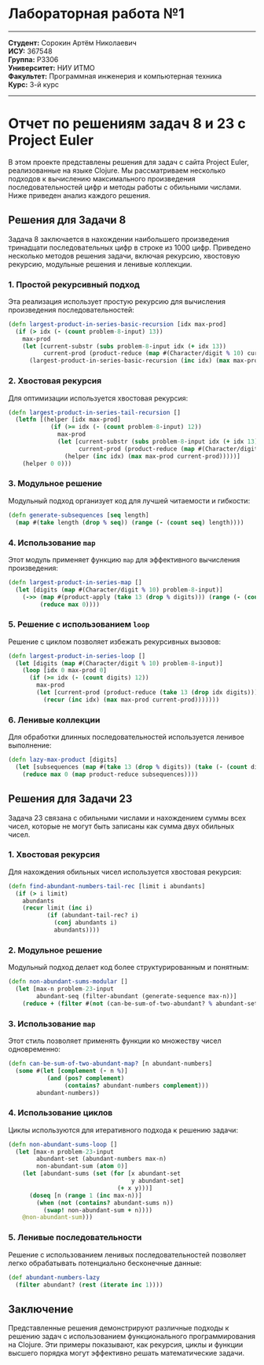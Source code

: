 # Лабораторная работа №1

---

**Студент:** Сорокин Артём Николаевич   
**ИСУ:** 367548    
**Группа:** P3306    
**Университет:** НИУ ИТМО  
**Факультет:** Программная инженерия и компьютерная техника  
**Курс:** 3-й курс

---

# Отчет по решениям задач 8 и 23 с Project Euler

В этом проекте представлены решения для задач с сайта Project Euler, реализованные на языке Clojure. Мы рассматриваем несколько подходов к вычислению максимального произведения последовательностей цифр и методы работы с обильными числами. Ниже приведен анализ каждого решения.

## Решения для Задачи 8

Задача 8 заключается в нахождении наибольшего произведения тринадцати последовательных цифр в строке из 1000 цифр. Приведено несколько методов решения задачи, включая рекурсию, хвостовую рекурсию, модульные решения и ленивые коллекции.

### 1. Простой рекурсивный подход

Эта реализация использует простую рекурсию для вычисления произведения последовательностей:

```clojure
(defn largest-product-in-series-basic-recursion [idx max-prod]
  (if (> idx (- (count problem-8-input) 13))
    max-prod
    (let [current-substr (subs problem-8-input idx (+ idx 13))
          current-prod (product-reduce (map #(Character/digit % 10) current-substr))]
      (largest-product-in-series-basic-recursion (inc idx) (max max-prod current-prod)))))
```

### 2. Хвостовая рекурсия

Для оптимизации используется хвостовая рекурсия:

```clojure
(defn largest-product-in-series-tail-recursion []
  (letfn [(helper [idx max-prod]
            (if (>= idx (- (count problem-8-input) 12))
              max-prod
              (let [current-substr (subs problem-8-input idx (+ idx 13))
                    current-prod (product-reduce (map #(Character/digit % 10) current-substr))]
                (helper (inc idx) (max max-prod current-prod)))))]
    (helper 0 0)))
```

### 3. Модульное решение

Модульный подход организует код для лучшей читаемости и гибкости:

```clojure
(defn generate-subsequences [seq length]
  (map #(take length (drop % seq)) (range (- (count seq) length))))
```

### 4. Использование `map`

Этот модуль применяет функцию `map` для эффективного вычисления произведения:

```clojure
(defn largest-product-in-series-map []
  (let [digits (map #(Character/digit % 10) problem-8-input)]
    (->> (map #(product-apply (take 13 (drop % digits))) (range (- (count digits) 12)))
         (reduce max 0))))
```

### 5. Решение с использованием `loop`

Решение с циклом позволяет избежать рекурсивных вызовов:

```clojure
(defn largest-product-in-series-loop []
  (let [digits (map #(Character/digit % 10) problem-8-input)]
    (loop [idx 0 max-prod 0]
      (if (>= idx (- (count digits) 12))
        max-prod
        (let [current-prod (product-reduce (take 13 (drop idx digits)))]
          (recur (inc idx) (max max-prod current-prod)))))))
```

### 6. Ленивые коллекции

Для обработки длинных последовательностей используется ленивое выполнение:

```clojure
(defn lazy-max-product [digits]
  (let [subsequences (map #(take 13 (drop % digits)) (take (- (count digits) 12) (iterate inc 0)))]
    (reduce max 0 (map product-reduce subsequences))))
```

## Решения для Задачи 23

Задача 23 связана с обильными числами и нахождением суммы всех чисел, которые не могут быть записаны как сумма двух обильных чисел.

### 1. Хвостовая рекурсия

Для нахождения обильных чисел используется хвостовая рекурсия:

```clojure
(defn find-abundant-numbers-tail-rec [limit i abundants]
  (if (> i limit)
    abundants
    (recur limit (inc i)
           (if (abundant-tail-rec? i)
             (conj abundants i)
             abundants))))
```

### 2. Модульное решение

Модульный подход делает код более структурированным и понятным:

```clojure
(defn non-abundant-sums-modular []
  (let [max-n problem-23-input
        abundant-seq (filter-abundant (generate-sequence max-n))]
    (reduce + (filter #(not (can-be-sum-of-two-abundant? % abundant-set)) (generate-sequence (inc max-n))))))
```

### 3. Использование `map`

Этот стиль позволяет применять функции ко множеству чисел одновременно:

```clojure
(defn can-be-sum-of-two-abundant-map? [n abundant-numbers]
  (some #(let [complement (- n %)]
           (and (pos? complement)
                (contains? abundant-numbers complement)))
        abundant-numbers))
```

### 4. Использование циклов

Циклы используются для итеративного подхода к решению задачи:

```clojure
(defn non-abundant-sums-loop []
  (let [max-n problem-23-input
        abundant-set (abundant-numbers max-n)
        non-abundant-sum (atom 0)]
    (let [abundant-sums (set (for [x abundant-set
                                   y abundant-set]
                               (+ x y)))]
      (doseq [n (range 1 (inc max-n))]
        (when (not (contains? abundant-sums n))
          (swap! non-abundant-sum + n))))
    @non-abundant-sum)))
```

### 5. Ленивые последовательности

Решение с использованием ленивых последовательностей позволяет легко обрабатывать потенциально бесконечные данные:

```clojure
(def abundant-numbers-lazy
  (filter abundant? (rest (iterate inc 1))))
```

## Заключение

Представленные решения демонстрируют различные подходы к решению задач с использованием функционального программирования на Clojure. Эти примеры показывают, как рекурсия, циклы и функции высшего порядка могут эффективно решать математические задачи.
